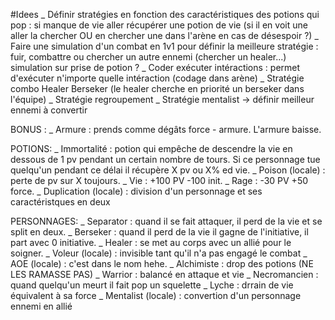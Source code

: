 #Idees
_ Définir stratégies en fonction des caractéristiques des potions qui pop : si manque de vie aller récupérer une potion de vie (si il en voit une aller la chercher OU en chercher une dans l'arène en cas de désespoir ?)
_ Faire une simulation d'un combat en 1v1 pour définir la meilleure stratégie : fuir, combattre ou chercher un autre ennemi (chercher un healer...) simulation sur prise de potion ?
_ Coder exécuter intéractions : permet d'exécuter n'importe quelle intéraction (codage dans arène)
_ Stratégie combo Healer Berseker (le healer cherche en priorité un berseker dans l'équipe)
_ Stratégie regroupement
_ Stratégie mentalist -> définir meilleur ennemi à convertir

BONUS :
_ Armure : prends comme dégâts force - armure. L'armure baisse.

POTIONS:
_ Immortalité : potion qui empêche de descendre la vie en dessous de 1 pv pendant un certain nombre de tours. Si ce personnage tue quelqu'un pendant ce délai il récupère X pv ou X% ed vie.
_ Poison (locale) : perte de pv sur X toujours.
_ Vie : +100 PV -100 init.
_ Rage : -30 PV +50 force.
_ Duplication (locale) : division d'un personnage et ses caractéristques en deux

PERSONNAGES:
_ Separator : quand il se fait attaquer, il perd de la vie et se split en deux.
_ Berseker : quand il perd de la vie il gagne de l'initiative, il part avec 0 initiative.
_ Healer : se met au corps avec un allié pour le soigner.
_ Voleur (locale) : invisible tant qu'il n'a pas engagé le combat
_ AOE (locale) : c'est dans le nom hehe.
_ Alchimiste : drop des potions (NE LES RAMASSE PAS)
_ Warrior : balancé en attaque et vie
_ Necromancien : quand quelqu'un meurt il fait pop un squelette
_ Lyche : drrain de vie équivalent à sa force
_ Mentalist (locale) : convertion d'un personnage ennemi en allié 
